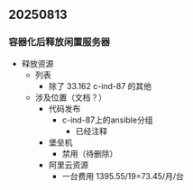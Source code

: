 ## 20250813

### 容器化后释放闲置服务器

- 释放资源
    - 列表
        - 除了 33.162 c-ind-87  的其他
    - 涉及位置（文档？）
        - 代码发布
            - c-ind-87上的ansible分组
                - 已经注释
        - 堡垒机 
            - 禁用（待删除）
        - 阿里云资源
            - 一台费用 1395.55/19=73.45/月/台
